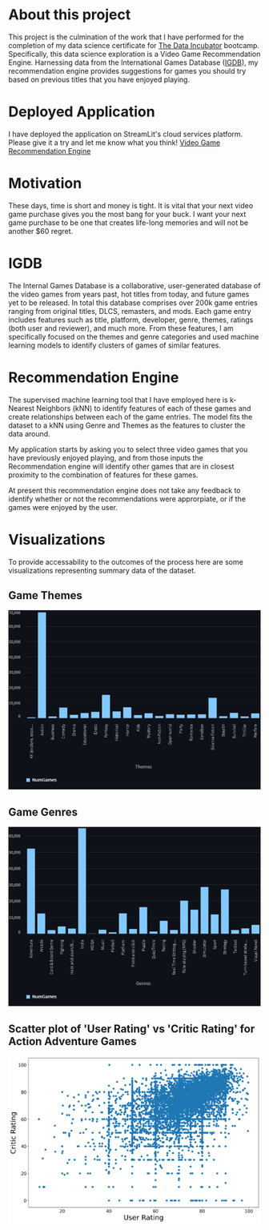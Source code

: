 # About this project
This project is the culmination of the work that I have performed for the completion of my data science certificate for [The Data Incubator](https://www.thedataincubator.com/) bootcamp. Specifically, this data science exploration is a Video Game Recommendation Engine. Harnessing data from the International Games Database ([IGDB](https://www.igdb.com/)), my recommendation engine provides suggestions for games you should try based on previous titles that you have enjoyed playing.

# Deployed Application
I have deployed the application on StreamLit's cloud services platform. Please give it a try and let me know what you think! [Video Game Recommendation Engine](https://djsmith17-tdi-capstone--video-game-recommendation-engine-qj8w1q.streamlitapp.com/)

# Motivation
These days, time is short and money is tight. It is vital that your next video game purchase gives you the most bang for your buck. I want your next game purchase to be one that creates life-long memories and will not be another $60 regret.

# IGDB
The Internal Games Database is a collaborative, user-generated database of the video games from years past, hot titles from today, and future games yet to be released. In total this database comprises over 200k game entries ranging from original titles, DLCS, remasters, and mods. Each game entry includes features such as title, platform, developer, genre, themes, ratings (both user and reviewer), and much more. From these features, I am specifically focused on the themes and genre categories and used machine learning models to identify clusters of games of similar features. 

# Recommendation Engine
The supervised machine learning tool that I have employed here is k-Nearest Neighbors (kNN) to identify features of each of these games and create relationships between each of the game entries. The model fits the dataset to a kNN using Genre and Themes as the features to cluster the data around.  

My application starts by asking you to select three video games that you have previously enjoyed playing, and from those inputs the Recommendation engine will identify other games that are in closest proximity to the combination of features for these games.  

At present this recommendation engine does not take any feedback to identify whether or not the recommendations were approrpiate, or if the games were enjoyed by the user. 

# Visualizations
To provide accessability to the outcomes of the process here are some visualizations representing summary data of the dataset.

## Game Themes
![Game Themes](images/visualization_theme.png?raw=true "Bar Plot of the Game Themes")

## Game Genres
![Game Genres](images/visualization_genre.png?raw=true "Bar Plot of the Game Genre")

## Scatter plot of 'User Rating' vs 'Critic Rating' for Action Adventure Games
![scatterplot](images/visualization_ratings.png?raw=true "Scatterplot")
